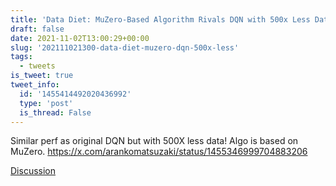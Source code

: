 ```yaml
---
title: 'Data Diet: MuZero-Based Algorithm Rivals DQN with 500x Less Data'
draft: false
date: 2021-11-02T13:00:29+00:00
slug: '202111021300-data-diet-muzero-dqn-500x-less'
tags:
  - tweets
is_tweet: true
tweet_info:
  id: '1455414492020436992'
  type: 'post'
  is_thread: False
---
```




Similar perf as original DQN but with 500X less data! Algo is based on MuZero. <https://x.com/arankomatsuzaki/status/1455346999704883206>

[Discussion](https://x.com/sytelus/status/1455414492020436992)
